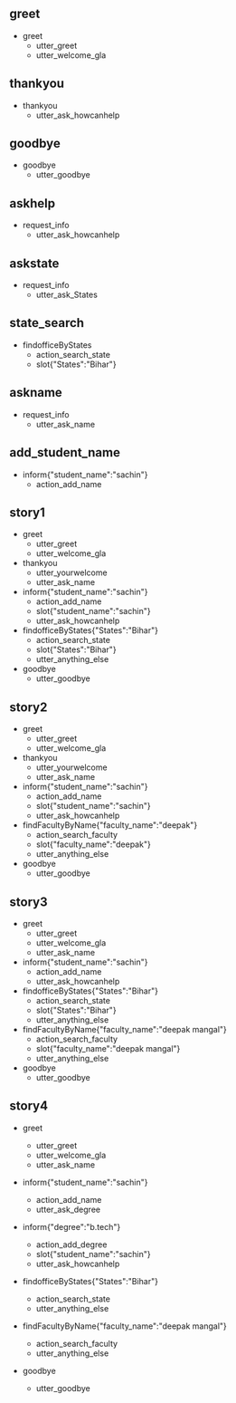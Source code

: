 ## greet
* greet
    - utter_greet
    - utter_welcome_gla

## thankyou
* thankyou
	- utter_ask_howcanhelp
## goodbye
* goodbye
    - utter_goodbye

## askhelp
* request_info
    - utter_ask_howcanhelp

## askstate
* request_info
    - utter_ask_States

## state_search
* findofficeByStates
    - action_search_state
    - slot{"States":"Bihar"}

## askname
* request_info
    - utter_ask_name

## add_student_name
* inform{"student_name":"sachin"}
	- action_add_name

## story1
* greet
	- utter_greet
	- utter_welcome_gla
* thankyou
	- utter_yourwelcome
	- utter_ask_name
* inform{"student_name":"sachin"}
	- action_add_name
	- slot{"student_name":"sachin"}
	- utter_ask_howcanhelp
* findofficeByStates{"States":"Bihar"}
	- action_search_state
	- slot{"States":"Bihar"}
	- utter_anything_else
* goodbye
    - utter_goodbye



## story2
* greet
	- utter_greet
	- utter_welcome_gla
* thankyou
	- utter_yourwelcome
	- utter_ask_name
* inform{"student_name":"sachin"}
	- action_add_name
	- slot{"student_name":"sachin"}
	- utter_ask_howcanhelp
* findFacultyByName{"faculty_name":"deepak"}
	- action_search_faculty
	- slot{"faculty_name":"deepak"}
	- utter_anything_else
* goodbye
    - utter_goodbye

## story3
* greet
	- utter_greet
	- utter_welcome_gla
	- utter_ask_name
* inform{"student_name":"sachin"}
	- action_add_name
	- utter_ask_howcanhelp
* findofficeByStates{"States":"Bihar"}
	- action_search_state
	- slot{"States":"Bihar"}
	- utter_anything_else
* findFacultyByName{"faculty_name":"deepak mangal"}
	- action_search_faculty
	- slot{"faculty_name":"deepak mangal"}
	- utter_anything_else
* goodbye
    - utter_goodbye    

## story4
* greet
	- utter_greet
	- utter_welcome_gla
	- utter_ask_name
* inform{"student_name":"sachin"}
	- action_add_name
	- utter_ask_degree

* inform{"degree":"b.tech"}
	- action_add_degree
	- slot{"student_name":"sachin"}
	- utter_ask_howcanhelp

* findofficeByStates{"States":"Bihar"}
	- action_search_state
	- utter_anything_else
* findFacultyByName{"faculty_name":"deepak mangal"}
	- action_search_faculty
	- utter_anything_else
* goodbye
    - utter_goodbye    

